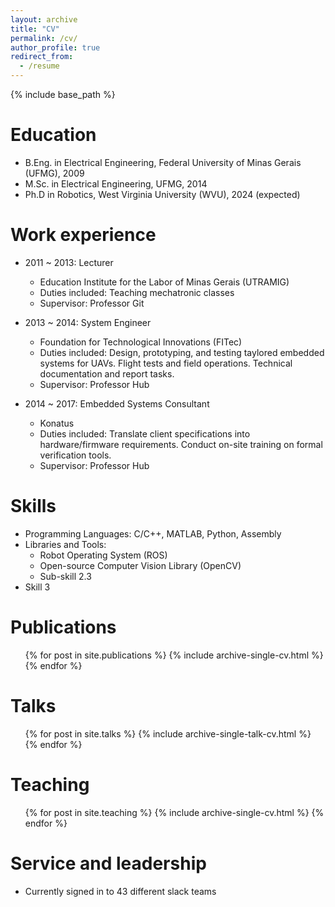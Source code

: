 ```yaml
---
layout: archive
title: "CV"
permalink: /cv/
author_profile: true
redirect_from:
  - /resume
---
```


{% include base_path %}

Education
======
* B.Eng. in Electrical Engineering, Federal University of Minas Gerais (UFMG), 2009
* M.Sc. in Electrical Engineering, UFMG, 2014
* Ph.D in Robotics, West Virginia University (WVU), 2024 (expected)

Work experience
======
* 2011 ~ 2013: Lecturer
  * Education Institute for the Labor of Minas Gerais (UTRAMIG)
  * Duties included: Teaching mechatronic classes
  * Supervisor: Professor Git

* 2013 ~ 2014: System Engineer
  * Foundation for Technological Innovations (FITec)
  * Duties included: Design, prototyping, and testing taylored embedded systems for UAVs. Flight tests and field operations. Technical documentation and report tasks.
  * Supervisor: Professor Hub

* 2014 ~ 2017: Embedded Systems Consultant
  * Konatus
  * Duties included: Translate client specifications into hardware/firmware requirements. Conduct on-site training on formal verification tools.
  * Supervisor: Professor Hub

Skills
======
* Programming Languages: C/C++, MATLAB, Python, Assembly
* Libraries and Tools:
  * Robot Operating System (ROS)
  * Open-source Computer Vision Library (OpenCV)
  * Sub-skill 2.3
* Skill 3

Publications
======
  <ul>{% for post in site.publications %}
    {% include archive-single-cv.html %}
  {% endfor %}</ul>
  
Talks
======
  <ul>{% for post in site.talks %}
    {% include archive-single-talk-cv.html %}
  {% endfor %}</ul>
  
Teaching
======
  <ul>{% for post in site.teaching %}
    {% include archive-single-cv.html %}
  {% endfor %}</ul>
  
Service and leadership
======
* Currently signed in to 43 different slack teams

